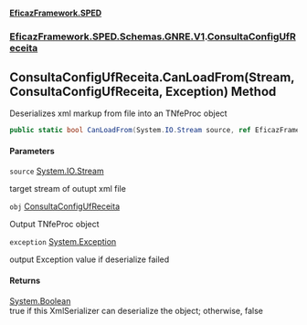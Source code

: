 #### [EficazFramework.SPED](EficazFrameworkSPED.md 'EficazFramework SPED')
### [EficazFramework.SPED.Schemas.GNRE.V1](EficazFramework.SPED.Schemas.GNRE.V1.md 'EficazFramework.SPED.Schemas.GNRE.V1').[ConsultaConfigUfReceita](EficazFramework.SPED.Schemas.GNRE.V1/ConsultaConfigUfReceita.md 'EficazFramework.SPED.Schemas.GNRE.V1.ConsultaConfigUfReceita')

## ConsultaConfigUfReceita.CanLoadFrom(Stream, ConsultaConfigUfReceita, Exception) Method

Deserializes xml markup from file into an TNfeProc object

```csharp
public static bool CanLoadFrom(System.IO.Stream source, ref EficazFramework.SPED.Schemas.GNRE.V1.ConsultaConfigUfReceita obj, ref System.Exception exception);
```
#### Parameters

<a name='EficazFramework.SPED.Schemas.GNRE.V1.ConsultaConfigUfReceita.CanLoadFrom(System.IO.Stream,EficazFramework.SPED.Schemas.GNRE.V1.ConsultaConfigUfReceita,System.Exception).source'></a>

`source` [System.IO.Stream](https://docs.microsoft.com/en-us/dotnet/api/System.IO.Stream 'System.IO.Stream')

target stream of outupt xml file

<a name='EficazFramework.SPED.Schemas.GNRE.V1.ConsultaConfigUfReceita.CanLoadFrom(System.IO.Stream,EficazFramework.SPED.Schemas.GNRE.V1.ConsultaConfigUfReceita,System.Exception).obj'></a>

`obj` [ConsultaConfigUfReceita](EficazFramework.SPED.Schemas.GNRE.V1/ConsultaConfigUfReceita.md 'EficazFramework.SPED.Schemas.GNRE.V1.ConsultaConfigUfReceita')

Output TNfeProc object

<a name='EficazFramework.SPED.Schemas.GNRE.V1.ConsultaConfigUfReceita.CanLoadFrom(System.IO.Stream,EficazFramework.SPED.Schemas.GNRE.V1.ConsultaConfigUfReceita,System.Exception).exception'></a>

`exception` [System.Exception](https://docs.microsoft.com/en-us/dotnet/api/System.Exception 'System.Exception')

output Exception value if deserialize failed

#### Returns
[System.Boolean](https://docs.microsoft.com/en-us/dotnet/api/System.Boolean 'System.Boolean')  
true if this XmlSerializer can deserialize the object; otherwise, false